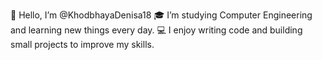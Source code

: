 👋 Hello, I’m @KhodbhayaDenisa18
🎓 I’m studying Computer Engineering and learning new things every day.
💻 I enjoy writing code and building small projects to improve my skills.
